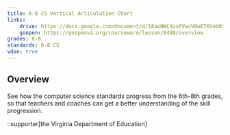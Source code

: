 ```yaml
---
title: 6-8 CS Vertical Articulation Chart
links:
    drive: https://docs.google.com/document/d/18aoNWC4zsFVwcV8uETXVobOSomBx1IQnjx3heHvHxBs/edit?usp=drive_link
    goopen: https://goopenva.org/courseware/lesson/6488/overview
grades: 6-8
standards: 6-8.CS
vdoe: true
---
```


## Overview

See how the computer science standards progress from the 6th-8th grades, so that teachers and coaches can get a better understanding of the skill progression.

::supporter[the Virginia Department of Education]